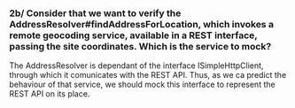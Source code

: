 ### 2b/ Consider that we want to verify the AddressResolver#findAddressForLocation, which invokes a remote geocoding service, available in a REST interface, passing the site coordinates. Which is the service to mock?

The AddressResolver is dependant of the interface ISimpleHttpClient, through which it comunicates with the REST API. Thus, as we ca predict the behaviour of that service, we should mock this interface to represent the REST API on its place.